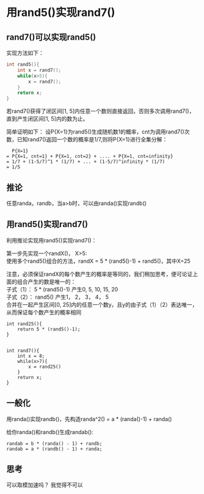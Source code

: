 # 用rand5()实现rand7()

## rand7()可以实现rand5()
实现方法如下：
```cpp
int rand5(){
    int x = rand7();
    while(x>5){
        x = rand7();
    }
    return x;
}

```
若rand7()获得了闭区间[1, 5]内任意一个数则直接返回，否则多次调用rand7()，直到产生闭区间[1, 5]内的数为止。

简单证明如下：
设P{X=1}为rand5()生成随机数1的概率，cnt为调用rand7()次数，已知rand7()返回一个数的概率是1/7,则将P{X=1}进行全集分解：
```
  P{X=1} 
= P{X=1, cnt=1} + P{X=1, cnt=2} + .... + P{X=1, cnt=infinity} 
= 1/7 + (1-5/7)^1 * (1/7) + ... + (1-5/7)^infinity * (1/7)
= 1/5 
```


## 推论
任意randa，randb，当a>b时，可以由randa()实现randb()



## 用rand5()实现rand7()
利用推论实现用rand5()实现rand7()：

第一步先实现一个randX()， X>5:  
使用多个rand5()组合的方法，randX = 5 * (rand5()-1) + rand5()，其中X=25

注意，必须保证randX的每个数产生的概率是等同的，我们稍加思考，便可论证上面的组合产生的数是唯一的：  
子式（1）： 5 * (rand5()-1)    产生0, 5, 10, 15, 20    
子式（2）： rand5()            产生1， 2， 3， 4， 5  
合并在一起产生区间[0, 25]内的任意一个数y，且y的由子式（1）（2）表达唯一，从而保证每个数产生的概率相同

```
int rand25(){
    return 5 * (rand5()-1);
}


int rand7(){
    int x = 8;
    while(x>7){
        x = rand25()
    }
    return x;
}
```




## 一般化
用randa()实现randb()，先构造randa^2() = a * (randa()-1) + randa()


给你randa()和randb()生成randab():
```
randab = b * (randa() - 1) + randb;
randab = a * (randb() - 1) + randa;
```


## 思考
可以取模加速吗？
我觉得不可以


